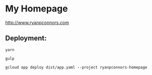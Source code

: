 # My Homepage

http://www.ryanpconnors.com

## Deployment:
```
yarn
```
```
gulp
```
```
gcloud app deploy dist/app.yaml --project ryanpconnors-homepage
```
